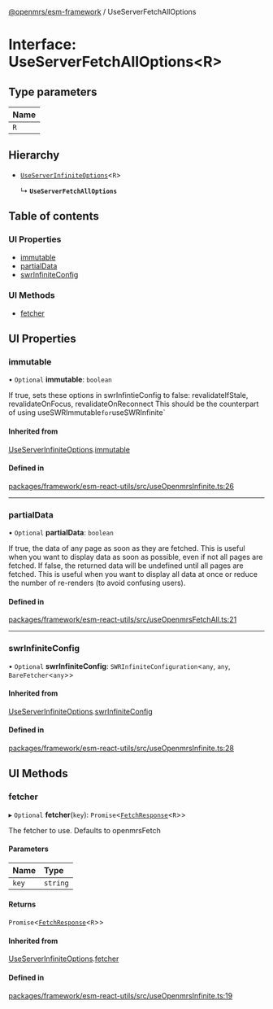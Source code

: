 [@openmrs/esm-framework](../API.md) / UseServerFetchAllOptions

# Interface: UseServerFetchAllOptions<R\>

## Type parameters

| Name |
| :------ |
| `R` |

## Hierarchy

- [`UseServerInfiniteOptions`](UseServerInfiniteOptions.md)<`R`\>

  ↳ **`UseServerFetchAllOptions`**

## Table of contents

### UI Properties

- [immutable](UseServerFetchAllOptions.md#immutable)
- [partialData](UseServerFetchAllOptions.md#partialdata)
- [swrInfiniteConfig](UseServerFetchAllOptions.md#swrinfiniteconfig)

### UI Methods

- [fetcher](UseServerFetchAllOptions.md#fetcher)

## UI Properties

### immutable

• `Optional` **immutable**: `boolean`

If true, sets these options in swrInfintieConfig to false:
revalidateIfStale, revalidateOnFocus, revalidateOnReconnect
This should be the counterpart of using useSWRImmutable` for `useSWRInfinite`

#### Inherited from

[UseServerInfiniteOptions](UseServerInfiniteOptions.md).[immutable](UseServerInfiniteOptions.md#immutable)

#### Defined in

[packages/framework/esm-react-utils/src/useOpenmrsInfinite.ts:26](https://github.com/openmrs/openmrs-esm-core/blob/main/packages/framework/esm-react-utils/src/useOpenmrsInfinite.ts#L26)

___

### partialData

• `Optional` **partialData**: `boolean`

If true, the data of any page as soon as they are fetched.
This is useful when you want to display data as soon as possible, even if not all pages are fetched.
If false, the returned data will be undefined until all pages are fetched. This is useful when you want to
display all data at once or reduce the number of re-renders (to avoid confusing users).

#### Defined in

[packages/framework/esm-react-utils/src/useOpenmrsFetchAll.ts:21](https://github.com/openmrs/openmrs-esm-core/blob/main/packages/framework/esm-react-utils/src/useOpenmrsFetchAll.ts#L21)

___

### swrInfiniteConfig

• `Optional` **swrInfiniteConfig**: `SWRInfiniteConfiguration`<`any`, `any`, `BareFetcher`<`any`\>\>

#### Inherited from

[UseServerInfiniteOptions](UseServerInfiniteOptions.md).[swrInfiniteConfig](UseServerInfiniteOptions.md#swrinfiniteconfig)

#### Defined in

[packages/framework/esm-react-utils/src/useOpenmrsInfinite.ts:28](https://github.com/openmrs/openmrs-esm-core/blob/main/packages/framework/esm-react-utils/src/useOpenmrsInfinite.ts#L28)

## UI Methods

### fetcher

▸ `Optional` **fetcher**(`key`): `Promise`<[`FetchResponse`](FetchResponse.md)<`R`\>\>

The fetcher to use. Defaults to openmrsFetch

#### Parameters

| Name | Type |
| :------ | :------ |
| `key` | `string` |

#### Returns

`Promise`<[`FetchResponse`](FetchResponse.md)<`R`\>\>

#### Inherited from

[UseServerInfiniteOptions](UseServerInfiniteOptions.md).[fetcher](UseServerInfiniteOptions.md#fetcher)

#### Defined in

[packages/framework/esm-react-utils/src/useOpenmrsInfinite.ts:19](https://github.com/openmrs/openmrs-esm-core/blob/main/packages/framework/esm-react-utils/src/useOpenmrsInfinite.ts#L19)
